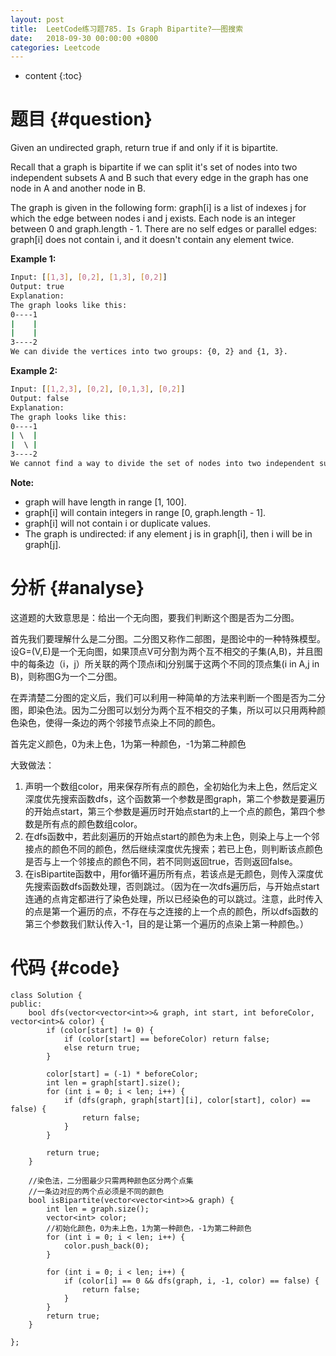 ```yaml
---
layout: post
title:  LeetCode练习题785. Is Graph Bipartite?——图搜索
date:   2018-09-30 00:00:00 +0800
categories: Leetcode
---
```


* content
{:toc}



# 题目  {#question}
Given an undirected graph, return true if and only if it is bipartite.

Recall that a graph is bipartite if we can split it's set of nodes into two independent subsets A and B such that every edge in the graph has one node in A and another node in B.

The graph is given in the following form: graph[i] is a list of indexes j for which the edge between nodes i and j exists.  Each node is an integer between 0 and graph.length - 1.  There are no self edges or parallel edges: graph[i] does not contain i, and it doesn't contain any element twice.

**Example 1:**
```bash
Input: [[1,3], [0,2], [1,3], [0,2]]
Output: true
Explanation: 
The graph looks like this:
0----1
|    |
|    |
3----2
We can divide the vertices into two groups: {0, 2} and {1, 3}.
```

**Example 2:**
```bash
Input: [[1,2,3], [0,2], [0,1,3], [0,2]]
Output: false
Explanation: 
The graph looks like this:
0----1
| \  |
|  \ |
3----2
We cannot find a way to divide the set of nodes into two independent subsets.
```

**Note:**

- graph will have length in range [1, 100].
- graph[i] will contain integers in range [0, graph.length - 1].
- graph[i] will not contain i or duplicate values.
- The graph is undirected: if any element j is in graph[i], then i will be in graph[j].


# 分析  {#analyse}
这道题的大致意思是：给出一个无向图，要我们判断这个图是否为二分图。

首先我们要理解什么是二分图。二分图又称作二部图，是图论中的一种特殊模型。设G=(V,E)是一个无向图，如果顶点V可分割为两个互不相交的子集(A,B)，并且图中的每条边（i，j）所关联的两个顶点i和j分别属于这两个不同的顶点集(i in A,j in B)，则称图G为一个二分图。

在弄清楚二分图的定义后，我们可以利用一种简单的方法来判断一个图是否为二分图，即染色法。因为二分图可以划分为两个互不相交的子集，所以可以只用两种颜色染色，使得一条边的两个邻接节点染上不同的颜色。

首先定义颜色，0为未上色，1为第一种颜色，-1为第二种颜色

大致做法：
1. 声明一个数组color，用来保存所有点的颜色，全初始化为未上色，然后定义深度优先搜索函数dfs，这个函数第一个参数是图graph，第二个参数是要遍历的开始点start，第三个参数是遍历时开始点start的上一个点的颜色，第四个参数是所有点的颜色数组color。
2. 在dfs函数中，若此刻遍历的开始点start的颜色为未上色，则染上与上一个邻接点的颜色不同的颜色，然后继续深度优先搜索；若已上色，则判断该点颜色是否与上一个邻接点的颜色不同，若不同则返回true，否则返回false。
3. 在isBipartite函数中，用for循环遍历所有点，若该点是无颜色，则传入深度优先搜索函数dfs函数处理，否则跳过。（因为在一次dfs遍历后，与开始点start连通的点肯定都进行了染色处理，所以已经染色的可以跳过。注意，此时传入的点是第一个遍历的点，不存在与之连接的上一个点的颜色，所以dfs函数的第三个参数我们默认传入-1，目的是让第一个遍历的点染上第一种颜色。）

# 代码  {#code}
```
class Solution {
public:
    bool dfs(vector<vector<int>>& graph, int start, int beforeColor, vector<int>& color) {
        if (color[start] != 0) {
            if (color[start] == beforeColor) return false;
            else return true;
        }

        color[start] = (-1) * beforeColor;
        int len = graph[start].size();
        for (int i = 0; i < len; i++) {
            if (dfs(graph, graph[start][i], color[start], color) == false) {
                return false;
            }
        }

        return true;
    }

    //染色法，二分图最少只需两种颜色区分两个点集
    //一条边对应的两个点必须是不同的颜色
    bool isBipartite(vector<vector<int>>& graph) {
        int len = graph.size();
        vector<int> color;
        //初始化颜色，0为未上色，1为第一种颜色，-1为第二种颜色
        for (int i = 0; i < len; i++) {
            color.push_back(0);
        }

        for (int i = 0; i < len; i++) {
            if (color[i] == 0 && dfs(graph, i, -1, color) == false) {
                return false;
            }		
        }
        return true;
    }

};
```
